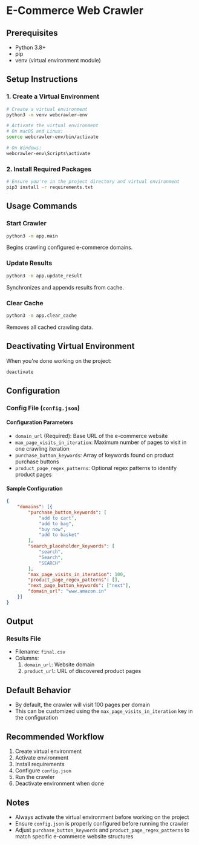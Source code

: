 # E-Commerce Web Crawler

## Prerequisites
- Python 3.8+
- pip
- venv (virtual environment module)

## Setup Instructions

### 1. Create a Virtual Environment
```bash
# Create a virtual environment
python3 -m venv webcrawler-env

# Activate the virtual environment
# On macOS and Linux:
source webcrawler-env/bin/activate

# On Windows:
webcrawler-env\Scripts\activate
```

### 2. Install Required Packages
```bash
# Ensure you're in the project directory and virtual environment
pip3 install -r requirements.txt
```

## Usage Commands

### Start Crawler
```bash
python3 -m app.main
```
Begins crawling configured e-commerce domains.

### Update Results
```bash
python3 -m app.update_result
```
Synchronizes and appends results from cache.

### Clear Cache
```bash
python3 -m app.clear_cache
```
Removes all cached crawling data.

## Deactivating Virtual Environment
When you're done working on the project:
```bash
deactivate
```

## Configuration

### Config File (`config.json`)

#### Configuration Parameters
- `domain_url` (Required): Base URL of the e-commerce website
- `max_page_visits_in_iteration`: Maximum number of pages to visit in one crawling iteration
- `purchase_button_keywords`: Array of keywords found on product purchase buttons
- `product_page_regex_patterns`: Optional regex patterns to identify product pages

#### Sample Configuration
```json
{
    "domains": [{
        "purchase_button_keywords": [
            "add to cart", 
            "add to bag", 
            "buy now", 
            "add to basket"
        ],
        "search_placeholder_keywords": [
            "search", 
            "Search", 
            "SEARCH"
        ],
        "max_page_visits_in_iteration": 100,
        "product_page_regex_patterns": [],
        "next_page_button_keywords": ["next"],
        "domain_url": "www.amazon.in"
    }]
}
```

## Output

### Results File
- Filename: `final.csv`
- Columns: 
  1. `domain_url`: Website domain
  2. `product_url`: URL of discovered product pages

## Default Behavior
- By default, the crawler will visit 100 pages per domain
- This can be customized using the `max_page_visits_in_iteration` key in the configuration

## Recommended Workflow
1. Create virtual environment
2. Activate environment
3. Install requirements
4. Configure `config.json`
5. Run the crawler
6. Deactivate environment when done

## Notes
- Always activate the virtual environment before working on the project
- Ensure `config.json` is properly configured before running the crawler
- Adjust `purchase_button_keywords` and `product_page_regex_patterns` to match specific e-commerce website structures